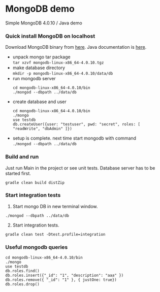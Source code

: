 # MongoDB demo
Simple MongoDB 4.0.10 / Java demo 

### Quick install MongoDB on localhost
Download MongoDB binary from [here](https://www.mongodb.com/download-center#community). 
Java documentation is [here](http://mongodb.github.io/mongo-java-driver/4.0/driver/).
- unpack mongo tar package  
  ```tar xzvf mongodb-linux-x86_64-4.0.10.tgz```
- make database directory  
  ```mkdir -p mongodb-linux-x86_64-4.0.10/data/db```  
- run mongodb server  
  ```
  cd mongodb-linux-x86_64-4.0.10/bin
  ./mongod --dbpath ../data/db
  ```
- create database and user  
  ```
  cd mongodb-linux-x86_64-4.0.10/bin
  ./mongo
  use testdb
  db.createUser({user: "testuser", pwd: "secret", roles: [ "readWrite", "dbAdmin" ]}) 
  ```
- setup is complete. next time start mongodb with command  
  ```./mongod --dbpath ../data/db```  

### Build and run
Just run Main in the project or see unit tests. Database server has to be started first.
```
gradle clean build distZip
```  

### Start integration tests
1. Start mongo DB in new terminal window.
```
./mongod --dbpath ../data/db
```
2. Start integration tests.
```
gradle clean test -Dtest.profile=integration
```

### Useful mongodb queries
```
cd mongodb-linux-x86_64-4.0.10/bin
./mongo
use testdb
db.roles.find()
db.roles.insert({"_id": "1", "description": "aaa" })
db.roles.remove({ "_id": "1" }, { justOne: true})
db.roles.drop()
```
